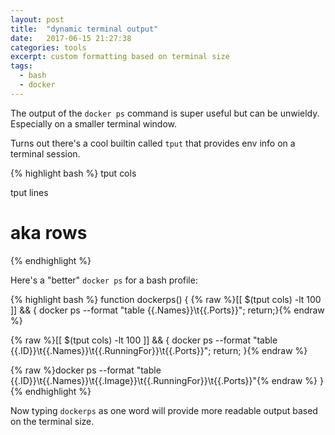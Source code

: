 ```yaml
---
layout: post
title:  "dynamic terminal output"
date:   2017-06-15 21:27:38
categories: tools
excerpt: custom formatting based on terminal size
tags:
  - bash
  - docker
---
```


The output of the `docker ps` command is super useful but can be unwieldy.  Especially on a smaller terminal window.

Turns out there's a cool builtin called `tput` that provides env info on a terminal session.

{% highlight bash %}
tput cols

tput lines
# aka rows
{% endhighlight %}

Here's a "better" `docker ps` for a bash profile:

{% highlight bash %}
function dockerps() {
  {% raw %}[[ $(tput cols) -lt 100 ]] && { docker ps --format "table {{.Names}}\t{{.Ports}}"; return;}{% endraw %}

  {% raw %}[[ $(tput cols) -lt 100 ]] && { docker ps --format "table {{.ID}}\t{{.Names}}\t{{.RunningFor}}\t{{.Ports}}"; return; }{% endraw %}

  {% raw %}docker ps --format "table {{.ID}}\t{{.Names}}\t{{.Image}}\t{{.RunningFor}}\t{{.Ports}}"{% endraw %}
}
{% endhighlight %}

Now typing `dockerps` as one word will provide more readable output based on the terminal size.
